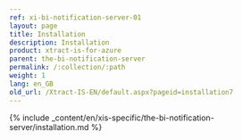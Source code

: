 ```yaml
---
ref: xi-bi-notification-server-01
layout: page
title: Installation
description: Installation
product: xtract-is-for-azure
parent: the-bi-notification-server
permalink: /:collection/:path
weight: 1
lang: en_GB
old_url: /Xtract-IS-EN/default.aspx?pageid=installation7
---
```

{% include _content/en/xis-specific/the-bi-notification-server/installation.md %}
